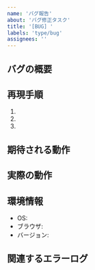 ```yaml
---
name: 'バグ報告'
about: 'バグ修正タスク'
title: '[BUG] '
labels: 'type/bug'
assignees: ''
---
```


## バグの概要
<!-- バグの症状を簡潔に記載 -->

## 再現手順
<!-- バグを再現するための手順を記載 -->
1. 
2. 
3. 

## 期待される動作
<!-- 本来期待される正しい動作を記載 -->

## 実際の動作
<!-- 実際に起きている問題の動作を記載 -->

## 環境情報
<!-- バグが発生した環境の情報を記載 -->
- OS: 
- ブラウザ: 
- バージョン: 

## 関連するエラーログ
<!-- エラーログや画面キャプチャがあれば記載 -->
